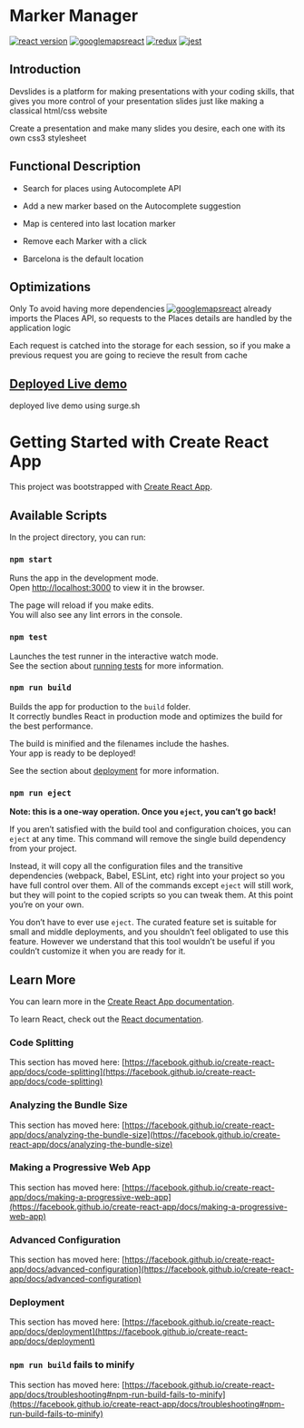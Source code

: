 # Marker Manager

[![react version](https://img.shields.io/badge/react-blue.svg)](https://www.npmjs.com/package/react/) 
[![googlemapsreact](https://img.shields.io/badge/googlemapsreact-green.svg)](https://www.npmjs.com/package/google-maps-react)
[![redux](https://img.shields.io/badge/redux-purple.svg)](https://www.npmjs.com/package/redux/) 
[![jest](https://img.shields.io/badge/jest-orange.svg)](https://www.npmjs.com/package/jest/) 


## Introduction

Devslides is a platform for making presentations with your coding skills, that gives you more control of your presentation slides just like making a classical html/css website

Create a presentation and make many slides you desire, each one with its own css3 stylesheet


## Functional Description

* Search for places using Autocomplete API

* Add a new marker based on the Autocomplete suggestion

* Map is centered into last location marker

* Remove each Marker with a click

* Barcelona is the default location

## Optimizations

Only To avoid having more dependencies [![googlemapsreact](https://img.shields.io/badge/googlemapsreact-green.svg)](https://www.npmjs.com/package/google-maps-react) already imports the Places API, so requests to the Places details are handled by the application logic

Each request is catched into the storage for each session, so if you make a previous request you are going to recieve the result from cache


## [Deployed Live demo](http://interesting-office.surge.sh/)

deployed live demo using surge.sh


# Getting Started with Create React App

This project was bootstrapped with [Create React App](https://github.com/facebook/create-react-app).

## Available Scripts

In the project directory, you can run:

### `npm start`

Runs the app in the development mode.\
Open [http://localhost:3000](http://localhost:3000) to view it in the browser.

The page will reload if you make edits.\
You will also see any lint errors in the console.

### `npm test`

Launches the test runner in the interactive watch mode.\
See the section about [running tests](https://facebook.github.io/create-react-app/docs/running-tests) for more information.

### `npm run build`

Builds the app for production to the `build` folder.\
It correctly bundles React in production mode and optimizes the build for the best performance.

The build is minified and the filenames include the hashes.\
Your app is ready to be deployed!

See the section about [deployment](https://facebook.github.io/create-react-app/docs/deployment) for more information.

### `npm run eject`

**Note: this is a one-way operation. Once you `eject`, you can’t go back!**

If you aren’t satisfied with the build tool and configuration choices, you can `eject` at any time. This command will remove the single build dependency from your project.

Instead, it will copy all the configuration files and the transitive dependencies (webpack, Babel, ESLint, etc) right into your project so you have full control over them. All of the commands except `eject` will still work, but they will point to the copied scripts so you can tweak them. At this point you’re on your own.

You don’t have to ever use `eject`. The curated feature set is suitable for small and middle deployments, and you shouldn’t feel obligated to use this feature. However we understand that this tool wouldn’t be useful if you couldn’t customize it when you are ready for it.

## Learn More

You can learn more in the [Create React App documentation](https://facebook.github.io/create-react-app/docs/getting-started).

To learn React, check out the [React documentation](https://reactjs.org/).

### Code Splitting

This section has moved here: [https://facebook.github.io/create-react-app/docs/code-splitting](https://facebook.github.io/create-react-app/docs/code-splitting)

### Analyzing the Bundle Size

This section has moved here: [https://facebook.github.io/create-react-app/docs/analyzing-the-bundle-size](https://facebook.github.io/create-react-app/docs/analyzing-the-bundle-size)

### Making a Progressive Web App

This section has moved here: [https://facebook.github.io/create-react-app/docs/making-a-progressive-web-app](https://facebook.github.io/create-react-app/docs/making-a-progressive-web-app)

### Advanced Configuration

This section has moved here: [https://facebook.github.io/create-react-app/docs/advanced-configuration](https://facebook.github.io/create-react-app/docs/advanced-configuration)

### Deployment

This section has moved here: [https://facebook.github.io/create-react-app/docs/deployment](https://facebook.github.io/create-react-app/docs/deployment)

### `npm run build` fails to minify

This section has moved here: [https://facebook.github.io/create-react-app/docs/troubleshooting#npm-run-build-fails-to-minify](https://facebook.github.io/create-react-app/docs/troubleshooting#npm-run-build-fails-to-minify)
